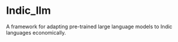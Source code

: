 # Indic_llm
A framework for adapting pre-trained large language models to Indic languages economically.
